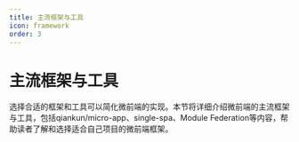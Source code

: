 ```yaml
---
title: 主流框架与工具
icon: framework
order: 3
---
```


# 主流框架与工具

选择合适的框架和工具可以简化微前端的实现。本节将详细介绍微前端的主流框架与工具，包括qiankun/micro-app、single-spa、Module Federation等内容，帮助读者了解和选择适合自己项目的微前端框架。
